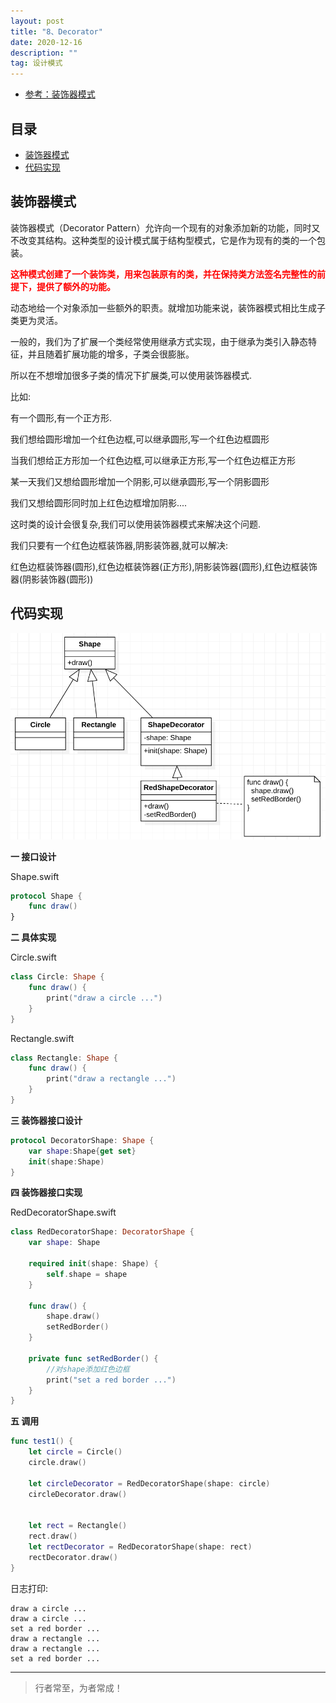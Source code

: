 ```yaml
---
layout: post
title: "8、Decorator"
date: 2020-12-16
description: ""
tag: 设计模式
---
```



- [参考：装饰器模式](https://www.runoob.com/design-pattern/decorator-pattern.html)





## 目录

* [装饰器模式](#content1)
* [代码实现](#content2)




<!-- ************************************************ -->
## <a id="content1"></a>装饰器模式

装饰器模式（Decorator Pattern）允许向一个现有的对象添加新的功能，同时又不改变其结构。这种类型的设计模式属于结构型模式，它是作为现有的类的一个包装。

<span style="color:red;font-weight:bold">这种模式创建了一个装饰类，用来包装原有的类，并在保持类方法签名完整性的前提下，提供了额外的功能。</span>

动态地给一个对象添加一些额外的职责。就增加功能来说，装饰器模式相比生成子类更为灵活。

一般的，我们为了扩展一个类经常使用继承方式实现，由于继承为类引入静态特征，并且随着扩展功能的增多，子类会很膨胀。

所以在不想增加很多子类的情况下扩展类,可以使用装饰器模式.

比如:

有一个圆形,有一个正方形.

我们想给圆形增加一个红色边框,可以继承圆形,写一个红色边框圆形

当我们想给正方形加一个红色边框,可以继承正方形,写一个红色边框正方形

某一天我们又想给圆形增加一个阴影,可以继承圆形,写一个阴影圆形

我们又想给圆形同时加上红色边框增加阴影....

这时类的设计会很复杂,我们可以使用装饰器模式来解决这个问题.

我们只要有一个红色边框装饰器,阴影装饰器,就可以解决:

红色边框装饰器(圆形),红色边框装饰器(正方形),阴影装饰器(圆形),红色边框装饰器(阴影装饰器(圆形))


<!-- ************************************************ -->
## <a id="content2"></a>代码实现

<img src="/images/DesignPatterns/decorator.png" alt="img">

**一 接口设计**

Shape.swift
```swift
protocol Shape {
    func draw()
}
```
**二 具体实现**

Circle.swift
```swift
class Circle: Shape {
    func draw() {
        print("draw a circle ...")
    }
}
```

Rectangle.swift
```swift
class Rectangle: Shape {
    func draw() {
        print("draw a rectangle ...")
    }
}
```

**三 装饰器接口设计**

```swift
protocol DecoratorShape: Shape {
    var shape:Shape{get set}
    init(shape:Shape)
}
```

**四 装饰器接口实现**

RedDecoratorShape.swift
```swift
class RedDecoratorShape: DecoratorShape {
    var shape: Shape
    
    required init(shape: Shape) {
        self.shape = shape
    }
    
    func draw() {
        shape.draw()
        setRedBorder()
    }
    
    private func setRedBorder() {
        //对shape添加红色边框
        print("set a red border ...")
    }
}
```

**五 调用**

```swift
func test1() {
    let circle = Circle()
    circle.draw()
    
    let circleDecorator = RedDecoratorShape(shape: circle)
    circleDecorator.draw()
    
    
    let rect = Rectangle()
    rect.draw()
    let rectDecorator = RedDecoratorShape(shape: rect)
    rectDecorator.draw()
}
```

日志打印:

```
draw a circle ...
draw a circle ...
set a red border ...
draw a rectangle ...
draw a rectangle ...
set a red border ...
```



----------
>  行者常至，为者常成！


